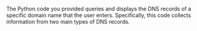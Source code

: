 The Python code you provided queries and displays the DNS records of a specific domain name that the user enters. Specifically, this code collects information from two main types of DNS records.
